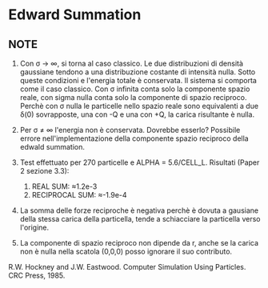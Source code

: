 # Edward Summation

## NOTE

1. Con σ → ∞, si torna al caso classico. Le due distribuzioni di densità gaussiane tendono a una distribuzione costante di intensità nulla. Sotto queste condizioni e l'energia totale è conservata. Il sistema si comporta come il caso classico. Con σ infinita conta solo la componente spazio reale, con sigma nulla conta solo la componente di spazio reciproco. Perchè con σ nulla le particelle nello spazio reale sono equivalenti a due δ(0) sovrapposte, una con -Q e una con +Q, la carica risultante è nulla.

2. Per σ ≠ ∞ l'energia non è conservata. Dovrebbe esserlo? Possibile errore nell'implementazione della componente spazio reciproco della edwald summation.

3. Test effettuato per 270 particelle e ALPHA = 5.6/CELL_L. Risultati (Paper 2 sezione 3.3):

   1. REAL SUM: ≈1.2e-3
   2. RECIPROCAL SUM: ≈-1.9e-4

4. La somma delle forze reciproche è negativa perchè è dovuta a gausiane della stessa carica della particella, tende a schiacciare la particella verso l'origine.

5. La componente di spazio reciproco non dipende da r, anche se la carica non è nulla nella scatola (0,0,0) posso ignorare il suo contributo.

R.W. Hockney and J.W. Eastwood. Computer Simulation Using Particles. CRC Press, 1985.
